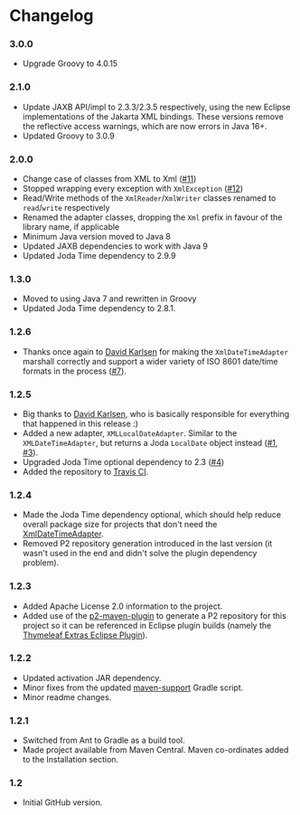 
Changelog
=========

### 3.0.0
 - Upgrade Groovy to 4.0.15

### 2.1.0
 - Update JAXB API/impl to 2.3.3/2.3.5 respectively, using the new Eclipse
   implementations of the Jakarta XML bindings.  These versions remove the
   reflective access warnings, which are now errors in Java 16+.
 - Updated Groovy to 3.0.9

### 2.0.0
 - Change case of classes from XML to Xml
   ([#11](https://github.com/ultraq/jaxb-utilities/issues/11))
 - Stopped wrapping every exception with `XmlException`
   ([#12](https://github.com/ultraq/jaxb-utilities/issues/12))
 - Read/Write methods of the `XmlReader`/`XmlWriter` classes renamed to `read`/`write`
   respectively
 - Renamed the adapter classes, dropping the `Xml` prefix in favour of the
   library name, if applicable
 - Minimum Java version moved to Java 8
 - Updated JAXB dependencies to work with Java 9
 - Updated Joda Time dependency to 2.9.9

### 1.3.0
 - Moved to using Java 7 and rewritten in Groovy
 - Updated Joda Time dependency to 2.8.1.

### 1.2.6
 - Thanks once again to [David Karlsen](https://github.com/davidkarlsen) for
   making the `XmlDateTimeAdapter` marshall correctly and support a wider
   variety of ISO 8601 date/time formats in the process ([#7](https://github.com/ultraq/jaxb-utilities/pull/7)).

### 1.2.5
 - Big thanks to [David Karlsen](https://github.com/davidkarlsen), who is
   basically responsible for everything that happened in this release :)
 - Added a new adapter, `XMLLocalDateAdapter`.  Similar to the `XMLDateTimeAdapter`,
   but returns a Joda `LocalDate` object instead ([#1](https://github.com/ultraq/jaxb-utilities/issues/1),
   [#3](https://github.com/ultraq/jaxb-utilities/issues/3)).
 - Upgraded Joda Time optional dependency to 2.3 ([#4](https://github.com/ultraq/jaxb-utilities/issues/4))
 - Added the repository to [Travis CI](https://travis-ci.org/ultraq/jaxb-utilities).

### 1.2.4
 - Made the Joda Time dependency optional, which should help reduce overall
   package size for projects that don't need the [XmlDateTimeAdapter](#xmldatetimeadapter).
 - Removed P2 repository generation introduced in the last version (it wasn't
   used in the end and didn't solve the plugin dependency problem).

### 1.2.3
 - Added Apache License 2.0 information to the project.
 - Added use of the [p2-maven-plugin](https://github.com/reficio/p2-maven-plugin)
   to generate a P2 repository for this project so it can be referenced in
   Eclipse plugin builds (namely the [Thymeleaf Extras Eclipse Plugin](https://github.com/thymeleaf/thymeleaf-extras-eclipse-plugin)).

### 1.2.2
 - Updated activation JAR dependency.
 - Minor fixes from the updated [maven-support](https://github.com/ultraq/gradle-support)
   Gradle script.
 - Minor readme changes.

### 1.2.1
 - Switched from Ant to Gradle as a build tool.
 - Made project available from Maven Central.  Maven co-ordinates added to the
   Installation section.

### 1.2
 - Initial GitHub version.
